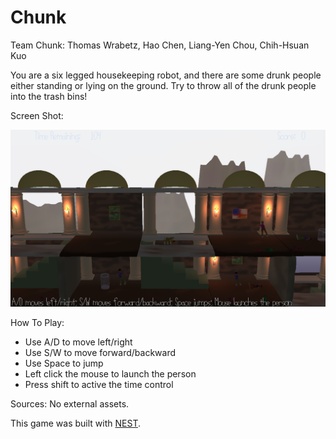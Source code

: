 # Chunk

Team Chunk: Thomas Wrabetz, Hao Chen, Liang-Yen Chou, Chih-Hsuan Kuo

You are a six legged housekeeping robot, and there are some drunk people either standing or lying on the ground. Try to throw all of the drunk people into the trash bins!

Screen Shot:

![Screen Shot](screenshot.png)

How To Play:

- Use A/D to move left/right
- Use S/W to move forward/backward
- Use Space to jump
- Left click the mouse to launch the person
- Press shift to active the time control

Sources: No external assets.

This game was built with [NEST](NEST.md).

